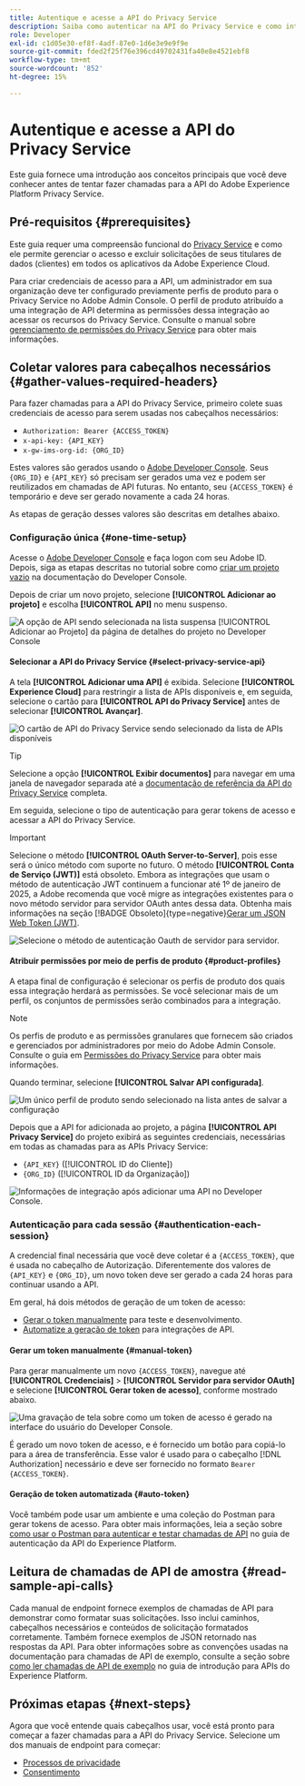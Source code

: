 ```yaml
---
title: Autentique e acesse a API do Privacy Service
description: Saiba como autenticar na API do Privacy Service e como interpretar chamadas de API de exemplo na documentação.
role: Developer
exl-id: c1d05e30-ef8f-4adf-87e0-1d6e3e9e9f9e
source-git-commit: fded2f25f76e396cd49702431fa40e8e4521ebf8
workflow-type: tm+mt
source-wordcount: '852'
ht-degree: 15%

---
```


# Autentique e acesse a API do Privacy Service

Este guia fornece uma introdução aos conceitos principais que você deve conhecer antes de tentar fazer chamadas para a API do Adobe Experience Platform Privacy Service.

## Pré-requisitos {#prerequisites}

Este guia requer uma compreensão funcional do [Privacy Service](../home.md) e como ele permite gerenciar o acesso e excluir solicitações de seus titulares de dados (clientes) em todos os aplicativos da Adobe Experience Cloud.

Para criar credenciais de acesso para a API, um administrador em sua organização deve ter configurado previamente perfis de produto para o Privacy Service no Adobe Admin Console. O perfil de produto atribuído a uma integração de API determina as permissões dessa integração ao acessar os recursos do Privacy Service. Consulte o manual sobre [gerenciamento de permissões do Privacy Service](../permissions.md) para obter mais informações.

## Coletar valores para cabeçalhos necessários {#gather-values-required-headers}

Para fazer chamadas para a API do Privacy Service, primeiro colete suas credenciais de acesso para serem usadas nos cabeçalhos necessários:

* `Authorization: Bearer {ACCESS_TOKEN}`
* `x-api-key: {API_KEY}`
* `x-gw-ims-org-id: {ORG_ID}`

Estes valores são gerados usando o [Adobe Developer Console](https://developer.adobe.com/console). Seus `{ORG_ID}` e `{API_KEY}` só precisam ser gerados uma vez e podem ser reutilizados em chamadas de API futuras. No entanto, seu `{ACCESS_TOKEN}` é temporário e deve ser gerado novamente a cada 24 horas.

As etapas de geração desses valores são descritas em detalhes abaixo.

### Configuração única {#one-time-setup}

Acesse o [Adobe Developer Console](https://developer.adobe.com/console) e faça logon com seu Adobe ID. Depois, siga as etapas descritas no tutorial sobre como [criar um projeto vazio](https://developer.adobe.com/developer-console/docs/guides/projects/projects-empty/) na documentação do Developer Console.

Depois de criar um novo projeto, selecione **[!UICONTROL Adicionar ao projeto]** e escolha **[!UICONTROL API]** no menu suspenso.

![A opção de API sendo selecionada na lista suspensa [!UICONTROL Adicionar ao Projeto] da página de detalhes do projeto no Developer Console](../images/api/getting-started/add-api-button.png)

#### Selecionar a API do Privacy Service {#select-privacy-service-api}

A tela **[!UICONTROL Adicionar uma API]** é exibida. Selecione **[!UICONTROL Experience Cloud]** para restringir a lista de APIs disponíveis e, em seguida, selecione o cartão para **[!UICONTROL API do Privacy Service]** antes de selecionar **[!UICONTROL Avançar]**.

![O cartão de API do Privacy Service sendo selecionado da lista de APIs disponíveis](../images/api/getting-started/add-privacy-service-api.png)

>[!TIP]
>
>Selecione a opção **[!UICONTROL Exibir documentos]** para navegar em uma janela de navegador separada até a [documentação de referência da API do Privacy Service](https://developer.adobe.com/experience-platform-apis/references/privacy-service/) completa.

Em seguida, selecione o tipo de autenticação para gerar tokens de acesso e acessar a API do Privacy Service.

>[!IMPORTANT]
>
>Selecione o método **[!UICONTROL OAuth Server-to-Server]**, pois esse será o único método com suporte no futuro. O método **[!UICONTROL Conta de Serviço (JWT)]** está obsoleto. Embora as integrações que usam o método de autenticação JWT continuem a funcionar até 1º de janeiro de 2025, a Adobe recomenda que você migre as integrações existentes para o novo método servidor para servidor OAuth antes dessa data. Obtenha mais informações na seção [!BADGE Obsoleto]{type=negative}[Gerar um JSON Web Token (JWT)](/help/landing/api-authentication.md#jwt).

![Selecione o método de autenticação Oauth de servidor para servidor.](/help/privacy-service/images/api/getting-started/select-oauth-authentication.png)

#### Atribuir permissões por meio de perfis de produto {#product-profiles}

A etapa final de configuração é selecionar os perfis de produto dos quais essa integração herdará as permissões. Se você selecionar mais de um perfil, os conjuntos de permissões serão combinados para a integração.

>[!NOTE]
>
Os perfis de produto e as permissões granulares que fornecem são criados e gerenciados por administradores por meio do Adobe Admin Console. Consulte o guia em [Permissões do Privacy Service](../permissions.md) para obter mais informações.

Quando terminar, selecione **[!UICONTROL Salvar API configurada]**.

![Um único perfil de produto sendo selecionado na lista antes de salvar a configuração](../images/api/getting-started/select-product-profiles.png)

Depois que a API for adicionada ao projeto, a página **[!UICONTROL API Privacy Service]** do projeto exibirá as seguintes credenciais, necessárias em todas as chamadas para as APIs Privacy Service:

* `{API_KEY}` ([!UICONTROL ID do Cliente])
* `{ORG_ID}` ([!UICONTROL ID da Organização])

![Informações de integração após adicionar uma API no Developer Console.](/help/privacy-service/images/api/getting-started/api-integration-information.png)

### Autenticação para cada sessão {#authentication-each-session}

A credencial final necessária que você deve coletar é a `{ACCESS_TOKEN}`, que é usada no cabeçalho de Autorização. Diferentemente dos valores de `{API_KEY}` e `{ORG_ID}`, um novo token deve ser gerado a cada 24 horas para continuar usando a API.

Em geral, há dois métodos de geração de um token de acesso:

* [Gerar o token manualmente](#manual-token) para teste e desenvolvimento.
* [Automatize a geração de token](#auto-token) para integrações de API.

#### Gerar um token manualmente {#manual-token}

Para gerar manualmente um novo `{ACCESS_TOKEN}`, navegue até **[!UICONTROL Credenciais]** > **[!UICONTROL Servidor para servidor OAuth]** e selecione **[!UICONTROL Gerar token de acesso]**, conforme mostrado abaixo.

![Uma gravação de tela sobre como um token de acesso é gerado na interface do usuário do Developer Console.](/help/privacy-service/images/api/getting-started/generate-access-token.gif)

É gerado um novo token de acesso, e é fornecido um botão para copiá-lo para a área de transferência. Esse valor é usado para o cabeçalho [!DNL Authorization] necessário e deve ser fornecido no formato `Bearer {ACCESS_TOKEN}`.

#### Geração de token automatizada {#auto-token}

Você também pode usar um ambiente e uma coleção do Postman para gerar tokens de acesso. Para obter mais informações, leia a seção sobre [como usar o Postman para autenticar e testar chamadas de API](/help/landing/api-authentication.md#use-postman) no guia de autenticação da API do Experience Platform.

## Leitura de chamadas de API de amostra {#read-sample-api-calls}

Cada manual de endpoint fornece exemplos de chamadas de API para demonstrar como formatar suas solicitações. Isso inclui caminhos, cabeçalhos necessários e conteúdos de solicitação formatados corretamente. Também fornece exemplos de JSON retornado nas respostas da API. Para obter informações sobre as convenções usadas na documentação para chamadas de API de exemplo, consulte a seção sobre [como ler chamadas de API de exemplo](../../landing/api-guide.md#sample-api) no guia de introdução para APIs do Experience Platform.

## Próximas etapas {#next-steps}

Agora que você entende quais cabeçalhos usar, você está pronto para começar a fazer chamadas para a API do Privacy Service. Selecione um dos manuais de endpoint para começar:

* [Processos de privacidade](./privacy-jobs.md)
* [Consentimento](./consent.md)
